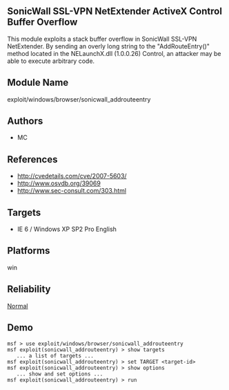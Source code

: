 ## SonicWall SSL-VPN NetExtender ActiveX Control Buffer Overflow

This module exploits a stack buffer overflow in SonicWall 
SSL-VPN NetExtender. By sending an overly long string to the 
"AddRouteEntry()" method located in the NELaunchX.dll 
(1.0.0.26) Control, an attacker may be able to execute 
arbitrary code.


## Module Name
exploit/windows/browser/sonicwall_addrouteentry

## Authors
* MC


## References
* http://cvedetails.com/cve/2007-5603/
* http://www.osvdb.org/39069
* http://www.sec-consult.com/303.html



## Targets
* IE 6 / Windows XP SP2 Pro English


## Platforms
win

## Reliability
[Normal](https://github.com/rapid7/metasploit-framework/wiki/Exploit-Ranking)

## Demo

```
msf > use exploit/windows/browser/sonicwall_addrouteentry
msf exploit(sonicwall_addrouteentry) > show targets
   ... a list of targets ...
msf exploit(sonicwall_addrouteentry) > set TARGET <target-id>
msf exploit(sonicwall_addrouteentry) > show options
   ... show and set options ...
msf exploit(sonicwall_addrouteentry) > run
```
    
    